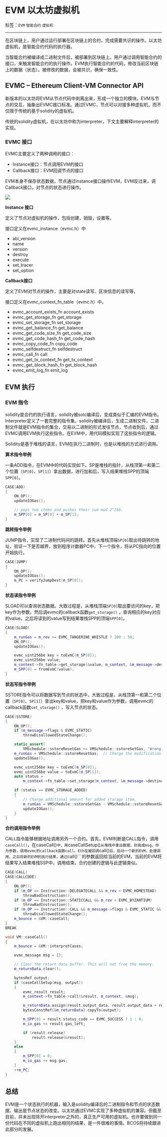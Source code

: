 # EVM 以太坊虚拟机

标签：``EVM`` ``智能合约`` ``虚拟机`` 

----

在区块链上，用户通过运行部署在区块链上的合约，完成需要共识的操作。以太坊虚拟机，是智能合约代码的执行器。

当智能合约被编译成二进制文件后，被部署到区块链上。用户通过调用智能合约的接口，来触发智能合约的执行操作。EVM执行智能合约的代码，修改当前区块链上的数据（状态）。被修改的数据，会被共识，确保一致性。



## EVMC – Ethereum Client-VM Connector API

新版本的以太坊将EVM从节点代码中剥离出来，形成一个独立的模块。EVM与节点的交互，抽象出EVMC接口标准。通过EVMC，节点可以对接多种虚拟机，而不仅限于传统的基于solidity的虚拟机。

传统的solidity虚拟机，在以太坊中称为interpreter，下文主要解释interpreter的实现。

### EVMC 接口

EVMC主要定义了两种调用的接口：

- Instance接口：节点调用EVM的接口
- Callback接口：EVM回调节点的接口

EVM本身不保存状态数据，节点通过instance接口操作EVM，EVM反过来，调Callback接口，对节点的状态进行操作。

![](../../../images/evm/evmc.png)

**Instance 接口**

定义了节点对虚拟机的操作，包括创建，销毁，设置等。

接口定义在evmc_instance（evmc.h）中

* abi_version  
* name  
* version  
* destroy  
* execute  
* set_tracer  
* set_option

**Callback接口**

定义了EVM对节点的操作，主要是对state读写、区块信息的读写等。

接口定义在evmc_context_fn_table（evmc.h）中。


* evmc_account_exists_fn account_exists
* evmc_get_storage_fn get_storage
* evmc_set_storage_fn set_storage
* evmc_get_balance_fn get_balance
* evmc_get_code_size_fn get_code_size
* evmc_get_code_hash_fn get_code_hash
* evmc_copy_code_fn copy_code
* evmc_selfdestruct_fn selfdestruct
* evmc_call_fn call
* evmc_get_tx_context_fn get_tx_context
* evmc_get_block_hash_fn get_block_hash
* evmc_emit_log_fn emit_log


## EVM 执行

### EVM 指令

solidity是合约的执行语言，solidity被solc编译后，变成类似于汇编的EVM指令。Interpreter定义了一套完整的指令集。solidity被编译后，生成二进制文件，二进制文件就是EVM指令的集合，交易以二进制的形式发往节点，节点收到后，通过EVMC调用EVM执行这些指令。在EVM中，用代码模拟实现了这些指令的逻辑。

Solidity是基于堆栈的语言，EVM在执行二进制时，也是以堆栈的方式进行调用。

**算术指令举例**

一条ADD指令，在EVM中的代码实现如下。SP是堆栈的指针，从栈顶第一和第二个位置（```SP[0]```、```SP[1]```）拿出数据，进行加和后，写入结果堆栈SPP的顶端```SPP[0]```。

``` cpp
CASE(ADD)
{
    ON_OP();
    updateIOGas();

    // pops two items and pushes their sum mod 2^256.
    m_SPP[0] = m_SP[0] + m_SP[1];
}
```

**跳转指令举例**

JUMP指令，实现了二进制代码间的跳转。首先从堆栈顶端```SP[0]```取出待跳转的地址，验证一下是否越界，放到程序计数器PC中，下一个指令，将从PC指向的位置开始执行。

``` cpp
CASE(JUMP)
{
    ON_OP();
    updateIOGas();
    m_PC = verifyJumpDest(m_SP[0]);
}
```

**状态读指令举例**

SLOAD可以查询状态数据。大致过程是，从堆栈顶端```SP[0]```取出要访问的key，把key作为参数，然后调evmc的callback函数```get_storage()``` ，查询相应的key对应的value。之后将读到的value写到结果堆栈SPP的顶端```SPP[0]```。

``` cpp
CASE(SLOAD)
{
    m_runGas = m_rev >= EVMC_TANGERINE_WHISTLE ? 200 : 50;
    ON_OP();
    updateIOGas();

    evmc_uint256be key = toEvmC(m_SP[0]);
    evmc_uint256be value;
    m_context->fn_table->get_storage(&value, m_context, &m_message->destination, &key);
    m_SPP[0] = fromEvmC(value);
}
```

**状态写指令举例**

SSTORE指令可以将数据写到节点的状态中，大致过程是，从栈顶第一和第二个位置（```SP[0]```、```SP[1]```）拿出key和value，把key和value作为参数，调用evmc的callback函数```set_storage()``` ，写入节点的状态。

``` cpp
CASE(SSTORE)
{
    ON_OP();
    if (m_message->flags & EVMC_STATIC)
        throwDisallowedStateChange();

    static_assert(
        VMSchedule::sstoreResetGas <= VMSchedule::sstoreSetGas, "Wrong SSTORE gas costs");
    m_runGas = VMSchedule::sstoreResetGas;  // Charge the modification cost up front.
    updateIOGas();

    evmc_uint256be key = toEvmC(m_SP[0]);
    evmc_uint256be value = toEvmC(m_SP[1]);
    auto status =
        m_context->fn_table->set_storage(m_context, &m_message->destination, &key, &value);

    if (status == EVMC_STORAGE_ADDED)
    {
        // Charge additional amount for added storage item.
        m_runGas = VMSchedule::sstoreSetGas - VMSchedule::sstoreResetGas;
        updateIOGas();
    }
}
```

**合约调用指令举例**

CALL指令能够根据地址调用另外一个合约。首先，EVM判断是CALL指令，调用```caseCall()```，在caseCall()```中，用```caseCallSetup()```从堆栈中拿出数据，封装成msg，作为参数，调用evmc的callback函数call。Eth在被回调```call()```后，启动一个新的EVM，处理调用，之后将新的EVM的执行结果，通过```call()```的参数返回给当前的EVM，当前的EVM将结果写入结果堆栈SSP中，调用结束。合约创建的逻辑与此逻辑类似。

``` cpp
CASE(CALL)
CASE(CALLCODE)
{
    ON_OP();
    if (m_OP == Instruction::DELEGATECALL && m_rev < EVMC_HOMESTEAD)
        throwBadInstruction();
    if (m_OP == Instruction::STATICCALL && m_rev < EVMC_BYZANTIUM)
        throwBadInstruction();
    if (m_OP == Instruction::CALL && m_message->flags & EVMC_STATIC && m_SP[2] != 0)
        throwDisallowedStateChange();
    m_bounce = &VM::caseCall;
}
BREAK

void VM::caseCall()
{
    m_bounce = &VM::interpretCases;

    evmc_message msg = {};

    // Clear the return data buffer. This will not free the memory.
    m_returnData.clear();

    bytesRef output;
    if (caseCallSetup(msg, output))
    {
        evmc_result result;
        m_context->fn_table->call(&result, m_context, &msg);

        m_returnData.assign(result.output_data, result.output_data + result.output_size);
        bytesConstRef{&m_returnData}.copyTo(output);

        m_SPP[0] = result.status_code == EVMC_SUCCESS ? 1 : 0;
        m_io_gas += result.gas_left;

        if (result.release)
            result.release(&result);
    }
    else
    {
        m_SPP[0] = 0;
        m_io_gas += msg.gas;
    }
    ++m_PC;
}
```



## 总结

EVM是一个状态执行的机器，输入是solidity编译后的二进制指令和节点的状态数据，输出是节点状态的改变。以太坊通过EVMC实现了多种虚拟机的兼容。但截至目前，并未出现除开interpreter之外的，真正生产可用的虚拟机。也许要做到同一份代码在不同的虚拟机上跑出相同的结果，是一件很难的事情。BCOS将持续跟进此部分的发展。

